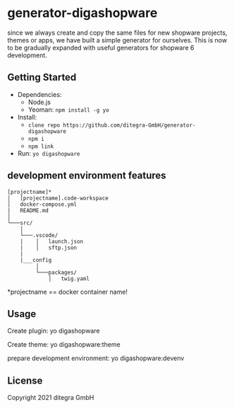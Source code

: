 # generator-digashopware
since we always create and copy the same files for new shopware projects, themes or apps, we have built a simple generator for ourselves. This is now to be gradually expanded with useful generators for shopware 6 development.

## Getting Started

- Dependencies:
  - Node.js
  - Yeoman: `npm install -g yo`
- Install: 
    - `clone repo https://github.com/ditegra-GmbH/generator-digashopware`
    - `npm i`
    - `npm link`
- Run: `yo digashopware`

## development environment features

```
[projectname]*
│   [projectname].code-workspace
│   docker-compose.yml
|   README.md
│
└───src/
    │
    └───.vscode/
    |    │   launch.json
    |    │   sftp.json
    |    
    |___config
         │
         └───packages/
             │   twig.yaml
```

*projectname == docker container name!



## Usage
Create plugin: 
    yo digashopware

Create theme:
    yo digashopware:theme

prepare development environment:
    yo digashopware:devenv

## License
Copyright 2021 ditegra GmbH